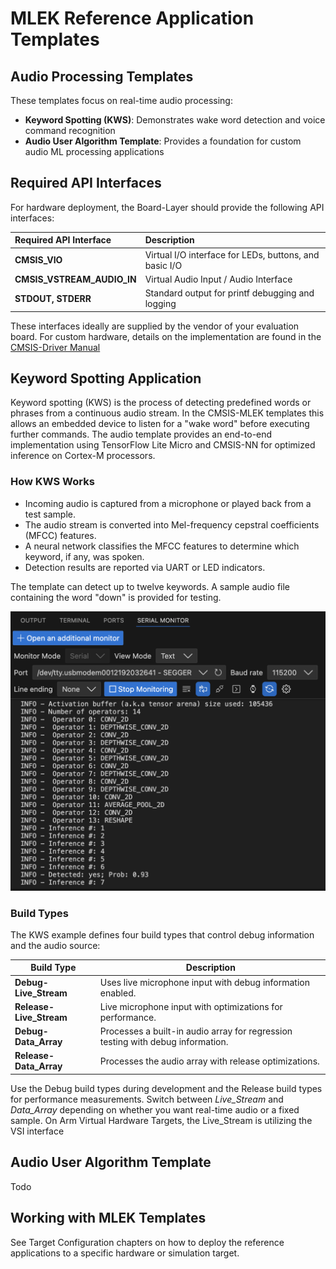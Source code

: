 # MLEK Reference Application Templates

<!-- markdownlint-disable MD013 -->
<!-- markdownlint-disable MD036 -->

## Audio Processing Templates

These templates focus on real-time audio processing:

- **Keyword Spotting (KWS)**: Demonstrates wake word detection and voice command recognition
- **Audio User Algorithm Template**: Provides a foundation for custom audio ML processing applications

## Required API Interfaces

For hardware deployment, the Board-Layer should provide the following API interfaces:

| Required API Interface | Description |
|:----------------------|:------------|
| **CMSIS_VIO** | Virtual I/O interface for LEDs, buttons, and basic I/O |
| **CMSIS_VSTREAM_AUDIO_IN** | Virtual Audio Input / Audio Interface |
| **STDOUT, STDERR** | Standard output for printf debugging and logging |

These interfaces ideally are supplied by the vendor of your evaluation board. For custom hardware, details on the implementation are 
found in the [CMSIS-Driver Manual](https://arm-software.github.io/CMSIS_6/latest/Driver/group__vstream__interface__gr.html)

## Keyword Spotting Application

Keyword spotting (KWS) is the process of detecting predefined words or phrases from a continuous audio stream. In the CMSIS-MLEK templates this allows an embedded device to listen for a "wake word" before executing further commands. The audio template provides an end-to-end implementation using TensorFlow Lite Micro and CMSIS-NN for optimized inference on Cortex-M processors.

### How KWS Works
- Incoming audio is captured from a microphone or played back from a test sample.
- The audio stream is converted into Mel-frequency cepstral coefficients (MFCC) features.
- A neural network classifies the MFCC features to determine which keyword, if any, was spoken.
- Detection results are reported via UART or LED indicators.

The template can detect up to twelve keywords. A sample audio file containing the word "down" is provided for testing.

![KWS_Console_Print](images/kws_print.png)

### Build Types
The KWS example defines four build types that control debug information and the audio source:

| Build Type | Description |
|------------|-------------|
| **Debug-Live_Stream** | Uses live microphone input with debug information enabled. |
| **Release-Live_Stream** | Live microphone input with optimizations for performance. |
| **Debug-Data_Array** | Processes a built-in audio array for regression testing with debug information. |
| **Release-Data_Array** | Processes the audio array with release optimizations. |

Use the Debug build types during development and the Release build types for performance measurements. Switch between *Live_Stream* and *Data_Array* depending on whether you want real-time audio or a fixed sample. On Arm Virtual Hardware Targets, the Live_Stream is utilizing the VSI interface 


## Audio User Algorithm Template

Todo

## Working with MLEK Templates

See Target Configuration chapters on how to deploy the reference applications to a specific hardware or simulation target. 



